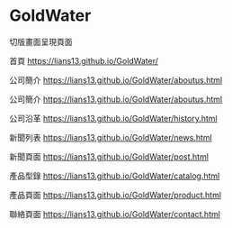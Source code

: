 # GoldWater
切版畫面呈現頁面

首頁 https://lians13.github.io/GoldWater/

公司簡介 https://lians13.github.io/GoldWater/aboutus.html

公司簡介 https://lians13.github.io/GoldWater/aboutus.html

公司沿革 https://lians13.github.io/GoldWater/history.html

新聞列表 https://lians13.github.io/GoldWater/news.html

新聞頁面 https://lians13.github.io/GoldWater/post.html

產品型錄 https://lians13.github.io/GoldWater/catalog.html

產品頁面 https://lians13.github.io/GoldWater/product.html

聯絡頁面 https://lians13.github.io/GoldWater/contact.html
